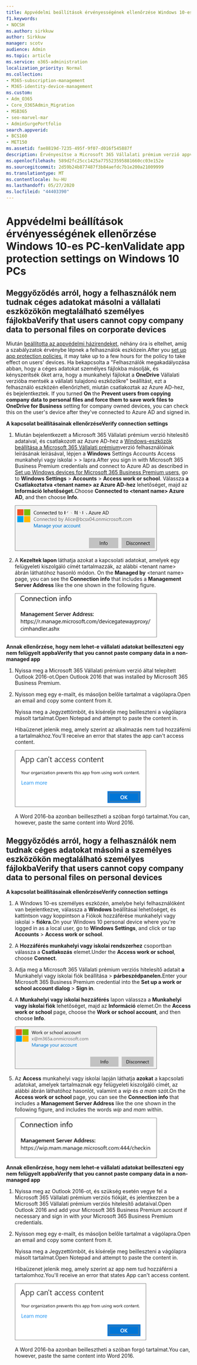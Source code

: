 ```yaml
---
title: Appvédelmi beállítások érvényességének ellenőrzése Windows 10-es PC-ken
f1.keywords:
- NOCSH
ms.author: sirkkuw
author: Sirkkuw
manager: scotv
audience: Admin
ms.topic: article
ms.service: o365-administration
localization_priority: Normal
ms.collection:
- M365-subscription-management
- M365-identity-device-management
ms.custom:
- Adm_O365
- Core_O365Admin_Migration
- MSB365
- seo-marvel-mar
- AdminSurgePortfolio
search.appverid:
- BCS160
- MET150
ms.assetid: fae8819d-7235-495f-9f07-d016f545887f
description: Érvényesítse a Microsoft 365 Vállalati prémium verzió appvédelmi beállításait Windows 10-es eszközökön, és ellenőrizze, hogy a felhasználók nem másolnak-e céges adatokat személyes fájlokba vagy nem felügyelt alkalmazásokba.
ms.openlocfilehash: 589d2fc25cc1425a775523595881660cc03e152e
ms.sourcegitcommit: 2d59b24b877487f3b84aefdc7b1e200a21009999
ms.translationtype: MT
ms.contentlocale: hu-HU
ms.lasthandoff: 05/27/2020
ms.locfileid: "44403390"
---
```

# <a name="validate-app-protection-settings-on-windows-10-pcs"></a><span data-ttu-id="4f20e-103">Appvédelmi beállítások érvényességének ellenőrzése Windows 10-es PC-ken</span><span class="sxs-lookup"><span data-stu-id="4f20e-103">Validate app protection settings on Windows 10 PCs</span></span>

## <a name="verify-that-users-cannot-copy-company-data-to-personal-files-on-corporate-devices"></a><span data-ttu-id="4f20e-104">Meggyőződés arról, hogy a felhasználók nem tudnak céges adatokat másolni a vállalati eszközökön megtalálható személyes fájlokba</span><span class="sxs-lookup"><span data-stu-id="4f20e-104">Verify that users cannot copy company data to personal files on corporate devices</span></span>

<span data-ttu-id="4f20e-105">Miután [beállította az appvédelmi házirendeket](protection-settings-for-windows-10-devices.md), néhány óra is eltelhet, amíg a szabályzatok érvénybe lépnek a felhasználók eszközein.</span><span class="sxs-lookup"><span data-stu-id="4f20e-105">After you [set up app protection policies](protection-settings-for-windows-10-devices.md), it may take up to a few hours for the policy to take effect on users' devices.</span></span> <span data-ttu-id="4f20e-106">Ha bekapcsolta a "Felhasználók megakadályozása abban, hogy a céges adatokat személyes fájlokba másolják, és kényszerítsék őket arra, hogy a munkahelyi fájlokat a **OneDrive** Vállalati verzióba mentsék a vállalati tulajdonú eszközökre" beállítást, ezt a felhasználó eszközén ellenőrizheti, miután csatlakoztak az Azure AD-hez, és bejelentkeztek. </span><span class="sxs-lookup"><span data-stu-id="4f20e-106">If you turned **On** the **Prevent users from copying company data to personal files and force them to save work files to OneDrive for Business** setting for company owned devices, you can check this on the user's device after they've connected to Azure AD and signed in.</span></span> 
  
 <span data-ttu-id="4f20e-107">**A kapcsolat beállításainak ellenőrzése**</span><span class="sxs-lookup"><span data-stu-id="4f20e-107">**Verify connection settings**</span></span>
  
1. <span data-ttu-id="4f20e-108">Miután bejelentkezett a Microsoft 365 Vállalati prémium verzió hitelesítő adataival, és csatlakozott az Azure AD-hez a [Windows-eszközök beállítása a Microsoft 365 Vállalati prémium](set-up-windows-devices.md)verzió felhasználóinak leírásának leírásával, lépjen a **Windows** Settings Accounts Access munkahelyi vagy iskolai \>  \> lapra.</span><span class="sxs-lookup"><span data-stu-id="4f20e-108">After you sign in with Microsoft 365 Business Premium credentials and connect to Azure AD as described in [Set up Windows devices for Microsoft 365 Business Premium users](set-up-windows-devices.md), go to **Windows Settings** \> **Accounts** \> **Access work or school**.</span></span> <span data-ttu-id="4f20e-109">Válassza **a Csatlakoztatva \<tenant name\> az Azure AD-hez** lehetőséget, majd az **Információ lehetőséget.**</span><span class="sxs-lookup"><span data-stu-id="4f20e-109">Choose **Connected to \<tenant name\> Azure AD**, and then choose **Info**.</span></span>
    
    ![Click or tap Info on the Connected to Azure AD dialog.](../media/a36ede2b-d1a0-4d4e-8ea7-af39b4b63890.png)
  
2. <span data-ttu-id="4f20e-111">A **Kezeltek lapon** láthatja azokat a kapcsolati adatokat, amelyek egy felügyeleti kiszolgáló címét tartalmazzák, az alábbi \<tenant name\> ábrán láthatóhoz hasonló módon.  </span><span class="sxs-lookup"><span data-stu-id="4f20e-111">On the **Managed by** \<tenant name\> page, you can see the **Connection info** that includes a **Management Server Address** like the one shown in the following figure.</span></span> 
    
    ![Managed by page shows connection info of the device manager URL.](../media/47515a8e-2d0c-4bea-99f0-6b2545b88a11.png)
  
 <span data-ttu-id="4f20e-113">**Annak ellenőrzése, hogy nem lehet-e vállalati adatokat beilleszteni egy nem felügyelt appba**</span><span class="sxs-lookup"><span data-stu-id="4f20e-113">**Verify that you cannot paste company data in a non-managed app**</span></span>
  
1. <span data-ttu-id="4f20e-114">Nyissa meg a Microsoft 365 Vállalati prémium verzió által telepített Outlook 2016-ot.</span><span class="sxs-lookup"><span data-stu-id="4f20e-114">Open Outlook 2016 that was installed by Microsoft 365 Business Premium.</span></span>
    
2. <span data-ttu-id="4f20e-115">Nyisson meg egy e-mailt, és másoljon belőle tartalmat a vágólapra.</span><span class="sxs-lookup"><span data-stu-id="4f20e-115">Open an email and copy some content from it.</span></span>
    
    <span data-ttu-id="4f20e-116">Nyissa meg a Jegyzettömböt, és kísérelje meg beilleszteni a vágólapra másolt tartalmat.</span><span class="sxs-lookup"><span data-stu-id="4f20e-116">Open Notepad and attempt to paste the content in.</span></span>
    
    <span data-ttu-id="4f20e-117">Hibaüzenet jelenik meg, amely szerint az alkalmazás nem tud hozzáférni a tartalmakhoz.</span><span class="sxs-lookup"><span data-stu-id="4f20e-117">You'll receive an error that states the app can't access content.</span></span>
    
    ![A dialog that states app can't access content when you paste into an unmanaged app.](../media/5e82b154-cf2f-43c8-ae80-b45d8ad80e56.png)
  
    <span data-ttu-id="4f20e-119">A Word 2016-ba azonban beillesztheti a szóban forgó tartalmat.</span><span class="sxs-lookup"><span data-stu-id="4f20e-119">You can, however, paste the same content into Word 2016.</span></span>
    
## <a name="verify-that-users-cannot-copy-company-data-to-personal-files-on-personal-devices"></a><span data-ttu-id="4f20e-120">Meggyőződés arról, hogy a felhasználók nem tudnak céges adatokat másolni a személyes eszközökön megtalálható személyes fájlokba</span><span class="sxs-lookup"><span data-stu-id="4f20e-120">Verify that users cannot copy company data to personal files on personal devices</span></span>

 <span data-ttu-id="4f20e-121">**A kapcsolat beállításainak ellenőrzése**</span><span class="sxs-lookup"><span data-stu-id="4f20e-121">**Verify connection settings**</span></span>
  
1. <span data-ttu-id="4f20e-122">A Windows 10-es személyes eszközén, amelybe helyi felhasználóként van bejelentkezve,  válassza a **Windows** beállításai lehetőséget, és kattintson vagy koppintson a Fiókok hozzáférése munkahelyi vagy iskolai \> **fiókra.**</span><span class="sxs-lookup"><span data-stu-id="4f20e-122">On your Windows 10 personal device where you're logged in as a local user, go to **Windows Settings**, and click or tap **Accounts** \> **Access work or school**.</span></span>
    
2. <span data-ttu-id="4f20e-123">A **Hozzáférés munkahelyi vagy iskolai rendszerhez** csoportban válassza a **Csatlakozás** elemet.</span><span class="sxs-lookup"><span data-stu-id="4f20e-123">Under the **Access work or school**, choose **Connect**.</span></span>
    
3. <span data-ttu-id="4f20e-124">Adja meg a Microsoft 365 Vállalati prémium verziós hitelesítő adatait **a** Munkahelyi vagy iskolai fiók beállítása \> **párbeszédpanelen.**</span><span class="sxs-lookup"><span data-stu-id="4f20e-124">Enter your Microsoft 365 Business Premium credential into the **Set up a work or school account dialog** \> **Sign in**.</span></span>
    
4. <span data-ttu-id="4f20e-125">A **Munkahelyi vagy iskolai hozzáférés** lapon válassza a **Munkahelyi vagy iskolai fiók** lehetőséget, majd az **Információ** elemet.</span><span class="sxs-lookup"><span data-stu-id="4f20e-125">On the **Access work or school** page, choose the **Work or school account**, and then choose **Info**.</span></span>
    
    ![Kattintson vagy koppintson a Munkahelyi vagy iskolai fiók párbeszédpanel Információ gombjára.](../media/63bd8b32-cb32-4afa-8ce0-6070ac403abc.png)
  
5. <span data-ttu-id="4f20e-127">Az **Access** munkahelyi vagy iskolai lapján  láthatja **azokat** a kapcsolati adatokat, amelyek tartalmaznak egy felügyeleti kiszolgáló címét, az alábbi ábrán láthatóhoz hasonlót, valamint a *wip* és *a mam* szót.</span><span class="sxs-lookup"><span data-stu-id="4f20e-127">On the **Access work or school** page, you can see the **Connection info** that includes a **Management Server Address** like the one shown in the following figure, and includes the words  *wip*  and  *mam*  within.</span></span> 
    
    ![Managed by page shows connection info URL that includes the words mam and wpi.](../media/abd4eaf4-44fa-4538-a3e8-1e0d331dfe1e.png)
  
 <span data-ttu-id="4f20e-129">**Annak ellenőrzése, hogy nem lehet-e vállalati adatokat beilleszteni egy nem felügyelt appba**</span><span class="sxs-lookup"><span data-stu-id="4f20e-129">**Verify that you cannot paste company data in a non-managed app**</span></span>
  
1. <span data-ttu-id="4f20e-130">Nyissa meg az Outlook 2016-ot, és szükség esetén vegye fel a Microsoft 365 Vállalati prémium verziós fiókját, és jelentkezzen be a Microsoft 365 Vállalati prémium verziós hitelesítő adataival.</span><span class="sxs-lookup"><span data-stu-id="4f20e-130">Open Outlook 2016 and add your Microsoft 365 Business Premium account if necessary and sign in with your Microsoft 365 Business Premium credentials.</span></span>
    
2. <span data-ttu-id="4f20e-131">Nyisson meg egy e-mailt, és másoljon belőle tartalmat a vágólapra.</span><span class="sxs-lookup"><span data-stu-id="4f20e-131">Open an email and copy some content from it.</span></span>
    
    <span data-ttu-id="4f20e-132">Nyissa meg a Jegyzettömböt, és kísérelje meg beilleszteni a vágólapra másolt tartalmat.</span><span class="sxs-lookup"><span data-stu-id="4f20e-132">Open Notepad and attempt to paste the content in.</span></span>
    
    <span data-ttu-id="4f20e-133">Hibaüzenet jelenik meg, amely szerint az app nem tud hozzáférni a tartalomhoz.</span><span class="sxs-lookup"><span data-stu-id="4f20e-133">You'll receive an error that states App can't access content.</span></span>
    
    ![A dialog that states app can't access content when you paste into an unmanaged app.](../media/5e82b154-cf2f-43c8-ae80-b45d8ad80e56.png)
  
    <span data-ttu-id="4f20e-135">A Word 2016-ba azonban beillesztheti a szóban forgó tartalmat.</span><span class="sxs-lookup"><span data-stu-id="4f20e-135">You can, however, paste the same content into Word 2016.</span></span>
    

